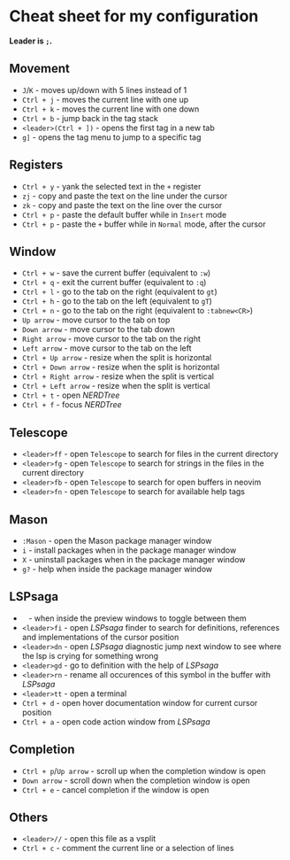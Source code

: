 # Cheat sheet for my configuration

**Leader is `;`.**

## Movement

 - `J`/`K` - moves up/down with 5 lines instead of 1
 - `Ctrl + j` - moves the current line with one up
 - `Ctrl + k` - moves the current line with one down
 - `Ctrl + b` - jump back in the tag stack
 - `<leader>(Ctrl + ])` - opens the first tag in a new tab
 - `g]` - opens the tag menu to jump to a specific tag

## Registers

 - `Ctrl + y` - yank the selected text in the `+` register
 - `zj` - copy and paste the text on the line under the cursor
 - `zk` - copy and paste the text on the line over the cursor
 - `Ctrl + p` - paste the default buffer while in `Insert` mode
 - `Ctrl + p` - paste the `+` buffer while in `Normal` mode, after the cursor

## Window

 - `Ctrl + w` - save the current buffer (equivalent to `:w`)
 - `Ctrl + q` - exit the current buffer (equivalent to `:q`)
 - `Ctrl + l` - go to the tab on the right (equivalent to `gt`)
 - `Ctrl + h` - go to the tab on the left (equivalent to `gT`)
 - `Ctrl + n` - go to the tab on the right (equivalent to `:tabnew<CR>`)
 - `Up arrow` - move cursor to the tab on top
 - `Down arrow` - move cursor to the tab down
 - `Right arrow` - move cursor to the tab on the right
 - `Left arrow` - move cursor to the tab on the left
 - `Ctrl + Up arrow` - resize when the split is horizontal
 - `Ctrl + Down arrow` - resize when the split is horizontal
 - `Ctrl + Right arrow` - resize when the split is vertical
 - `Ctrl + Left arrow` - resize when the split is vertical
 - `Ctrl + t` - open _NERDTree_
 - `Ctrl + f` - focus _NERDTree_

## Telescope

 - `<leader>ff` - open `Telescope` to search for files in the current directory
 - `<leader>fg` - open `Telescope` to search for strings in the files in the current directory
 - `<leader>fb` - open `Telescope` to search for open buffers in neovim
 - `<leader>fn` - open `Telescope` to search for available help tags

## Mason

 - `:Mason` - open the Mason package manager window
 - `i` - install packages when in the package manager window
 - `X` - uninstall packages when in the package manager window
 - `g?` - help when inside the package manager window

## LSPsaga

 - ` ` - when inside the preview windows to toggle between them
 - `<leader>fi` - open _LSPsaga_ finder to search for definitions, references and implementations of the cursor position
 - `<leader>dn` - open _LSPsaga_ diagnostic jump next window to see where the lsp is crying for something wrong
 - `<leader>gd` - go to definition with the help of _LSPsaga_
 - `<leader>rn` - rename all occurences of this symbol in the buffer with _LSPsaga_
 - `<leader>tt` - open a terminal
 - `Ctrl + d` - open hover documentation window for current cursor position
 - `Ctrl + a` - open code action window from _LSPsaga_

## Completion

 - `Ctrl + p`/`Up arrow` - scroll up when the completion window is open
 - `Down arrow` - scroll down when the completion window is open
 - `Ctrl + e` - cancel completion if the window is open

## Others

 - `<leader>//` - open this file as a vsplit
 - `Ctrl + c` - comment the current line or a selection of lines
